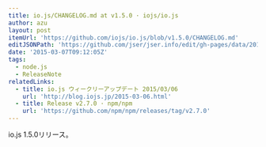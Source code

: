 ```yaml
---
title: io.js/CHANGELOG.md at v1.5.0 · iojs/io.js
author: azu
layout: post
itemUrl: 'https://github.com/iojs/io.js/blob/v1.5.0/CHANGELOG.md'
editJSONPath: 'https://github.com/jser/jser.info/edit/gh-pages/data/2015/03/index.json'
date: '2015-03-07T09:12:05Z'
tags:
  - node.js
  - ReleaseNote
relatedLinks:
  - title: io.js ウィークリーアップデート 2015/03/06
    url: 'http://blog.iojs.jp/2015-03-06.html'
  - title: Release v2.7.0 · npm/npm
    url: 'https://github.com/npm/npm/releases/tag/v2.7.0'
---
```

io.js 1.5.0リリース。


